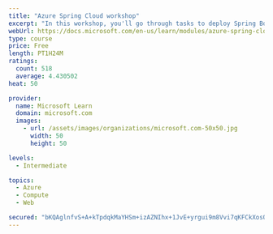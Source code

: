 ```yaml
---
title: "Azure Spring Cloud workshop"
excerpt: "In this workshop, you'll go through tasks to deploy Spring Boot microservices to Azure Spring Cloud (ASC)."
webUrl: https://docs.microsoft.com/en-us/learn/modules/azure-spring-cloud-workshop/
type: course
price: Free
length: PT1H24M
ratings:
  count: 518
  average: 4.430502
heat: 50

provider:
  name: Microsoft Learn
  domain: microsoft.com
  images:
    - url: /assets/images/organizations/microsoft.com-50x50.jpg
      width: 50
      height: 50

levels:
  - Intermediate

topics:
  - Azure
  - Compute
  - Web

secured: "bKQAglnfvS+A+kTpdqkMaYHSm+izAZNIhx+1JvE+yrgui9m8Vvi7qKFCkXosQsFkP/oc6VL+hpfFqC6qItI/uESvdTfdkiweI+6nn8xcU8oc8AX4QJdQMN97zcRA63JDSe1POeMfRtp6QVXCcihWTxs2pFrNKS2O7zVgV1nTLIZbmeQLCUGroGBGV5VfbrH29qh+LwUPTtX/PfciC6iaaLe33Fc38+kYLv4hj0jm6oqqnTEuy9//JZ7c6Kst7TtM+1g/L7Ig1kMFM3XlmefKVHwRxBzywm0TEtHrvcBKxKYe74Ignqgiavmfywksk3qEodQa6oFUJ8Cuu2KoZB3uTUVyZM7cDHYf4Kc8rHG3BL7VqtoiYymv0CdHKHecsfQvXJ96K6XVctszrRPGknJNIr15lgo1gWrs91HCCRqSVUc=;eiQeR3YzQbHtqunGBmpWLA=="
---
```



